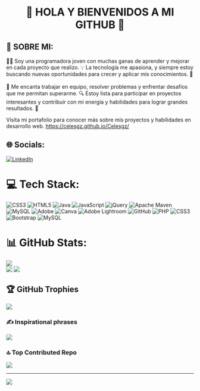 <h1 align="center"> 💫 HOLA Y BIENVENIDOS A MI GITHUB 💫 </h1>
<h2>🌟 SOBRE MI: </h2>
👩‍💻 Soy una programadora joven con muchas ganas de aprender y mejorar en cada proyecto que realizo. 💡 La tecnología me apasiona, y siempre estoy buscando nuevas oportunidades para crecer y aplicar mis conocimientos. 🚀<br><br>🤝 Me encanta trabajar en equipo, resolver problemas y enfrentar desafíos que me permitan superarme. 🔍 Estoy lista para participar en proyectos interesantes y contribuir con mi energía y habilidades para lograr grandes resultados. 🎯


Visita mi portafolio para conocer más sobre mis proyectos y habilidades en desarrollo web. https://celesgz.github.io/Celesgz/

## 🌐 Socials:
[![LinkedIn](https://img.shields.io/badge/LinkedIn-%230077B5.svg?logo=linkedin&logoColor=white)](https://linkedin.com/in/maría-celeste-gz/) 

# 💻 Tech Stack:
![CSS3](https://img.shields.io/badge/css3-%231572B6.svg?style=for-the-badge&logo=css3&logoColor=white) ![HTML5](https://img.shields.io/badge/html5-%23E34F26.svg?style=for-the-badge&logo=html5&logoColor=white) ![Java](https://img.shields.io/badge/java-%23ED8B00.svg?style=for-the-badge&logo=openjdk&logoColor=white) ![JavaScript](https://img.shields.io/badge/javascript-%23323330.svg?style=for-the-badge&logo=javascript&logoColor=%23F7DF1E) ![jQuery](https://img.shields.io/badge/jquery-%230769AD.svg?style=for-the-badge&logo=jquery&logoColor=white) ![Apache Maven](https://img.shields.io/badge/Apache%20Maven-C71A36?style=for-the-badge&logo=Apache%20Maven&logoColor=white) ![MySQL](https://img.shields.io/badge/mysql-4479A1.svg?style=for-the-badge&logo=mysql&logoColor=white) ![Adobe](https://img.shields.io/badge/adobe-%23FF0000.svg?style=for-the-badge&logo=adobe&logoColor=white) ![Canva](https://img.shields.io/badge/Canva-%2300C4CC.svg?style=for-the-badge&logo=Canva&logoColor=white) ![Adobe Lightroom](https://img.shields.io/badge/Adobe%20Lightroom-31A8FF.svg?style=for-the-badge&logo=Adobe%20Lightroom&logoColor=white) ![GitHub](https://img.shields.io/badge/github-%23121011.svg?style=for-the-badge&logo=github&logoColor=white) ![PHP](https://img.shields.io/badge/php-%23777BB4.svg?style=for-the-badge&logo=php&logoColor=white) ![CSS3](https://img.shields.io/badge/css3-%231572B6.svg?style=for-the-badge&logo=css3&logoColor=white) ![Bootstrap](https://img.shields.io/badge/bootstrap-%238511FA.svg?style=for-the-badge&logo=bootstrap&logoColor=white) ![MySQL](https://img.shields.io/badge/mysql-4479A1.svg?style=for-the-badge&logo=mysql&logoColor=white)
# 📊 GitHub Stats:
![](https://github-readme-stats.vercel.app/api/top-langs/?username=Celesgz&theme=ambient_gradient&hide_border=false&include_all_commits=false&count_private=false&layout=compact)
<br/>
![](https://github-readme-stats.vercel.app/api?username=Celesgz&theme=ambient_gradient&hide_border=false&include_all_commits=false&count_private=false)
![](https://github-readme-streak-stats.herokuapp.com/?user=Celesgz&theme=ambient_gradient&hide_border=false)

## 🏆 GitHub Trophies
![](https://github-profile-trophy.vercel.app/?username=Celesgz&theme=neon&no-frame=false&no-bg=true&margin-w=4)

### ✍️ Inspirational phrases
![](https://quotes-github-readme.vercel.app/api?type=horizontal&theme=radical)

### 🔝 Top Contributed Repo
![](https://github-contributor-stats.vercel.app/api?username=Celesgz&limit=5&theme=ambient_gradient&combine_all_yearly_contributions=true)

---
[![](https://visitcount.itsvg.in/api?id=Celesgz&icon=7&color=10)](https://visitcount.itsvg.in)

<!-- Proudly created with GPRM ( https://gprm.itsvg.in ) -->
